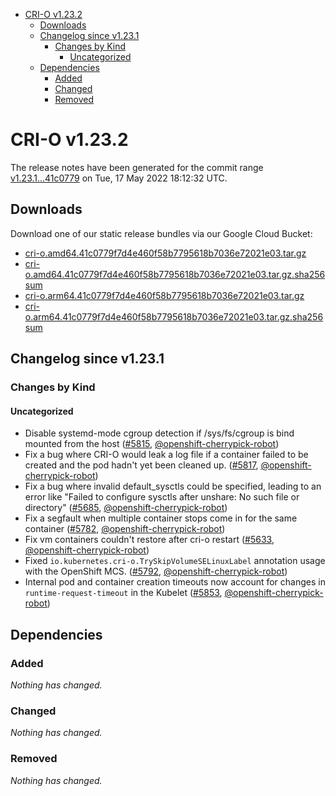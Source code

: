 - [CRI-O v1.23.2](#cri-o-v1232)
  - [Downloads](#downloads)
  - [Changelog since v1.23.1](#changelog-since-v1231)
    - [Changes by Kind](#changes-by-kind)
      - [Uncategorized](#uncategorized)
  - [Dependencies](#dependencies)
    - [Added](#added)
    - [Changed](#changed)
    - [Removed](#removed)

# CRI-O v1.23.2

The release notes have been generated for the commit range
[v1.23.1...41c0779](https://github.com/cri-o/cri-o/compare/v1.23.1...41c0779f7d4e460f58b7795618b7036e72021e03) on Tue, 17 May 2022 18:12:32 UTC.

## Downloads

Download one of our static release bundles via our Google Cloud Bucket:

- [cri-o.amd64.41c0779f7d4e460f58b7795618b7036e72021e03.tar.gz](https://storage.googleapis.com/cri-o/artifacts/cri-o.amd64.41c0779f7d4e460f58b7795618b7036e72021e03.tar.gz)
- [cri-o.amd64.41c0779f7d4e460f58b7795618b7036e72021e03.tar.gz.sha256sum](https://storage.googleapis.com/cri-o/artifacts/cri-o.amd64.41c0779f7d4e460f58b7795618b7036e72021e03.tar.gz.sha256sum)
- [cri-o.arm64.41c0779f7d4e460f58b7795618b7036e72021e03.tar.gz](https://storage.googleapis.com/cri-o/artifacts/cri-o.arm64.41c0779f7d4e460f58b7795618b7036e72021e03.tar.gz)
- [cri-o.arm64.41c0779f7d4e460f58b7795618b7036e72021e03.tar.gz.sha256sum](https://storage.googleapis.com/cri-o/artifacts/cri-o.arm64.41c0779f7d4e460f58b7795618b7036e72021e03.tar.gz.sha256sum)

## Changelog since v1.23.1

### Changes by Kind

#### Uncategorized
 - Disable systemd-mode cgroup detection if /sys/fs/cgroup is bind mounted from the host ([#5815](https://github.com/cri-o/cri-o/pull/5815), [@openshift-cherrypick-robot](https://github.com/openshift-cherrypick-robot))
 - Fix a bug where CRI-O would leak a log file if a container failed to be created and the pod hadn't yet been cleaned up. ([#5817](https://github.com/cri-o/cri-o/pull/5817), [@openshift-cherrypick-robot](https://github.com/openshift-cherrypick-robot))
 - Fix a bug where invalid default_sysctls could be specified, leading to an error like "Failed to configure sysctls after unshare: No such file or directory" ([#5685](https://github.com/cri-o/cri-o/pull/5685), [@openshift-cherrypick-robot](https://github.com/openshift-cherrypick-robot))
 - Fix a segfault when multiple container stops come in for the same container ([#5782](https://github.com/cri-o/cri-o/pull/5782), [@openshift-cherrypick-robot](https://github.com/openshift-cherrypick-robot))
 - Fix vm containers couldn't restore after cri-o restart ([#5633](https://github.com/cri-o/cri-o/pull/5633), [@openshift-cherrypick-robot](https://github.com/openshift-cherrypick-robot))
 - Fixed `io.kubernetes.cri-o.TrySkipVolumeSELinuxLabel` annotation usage with the OpenShift MCS. ([#5792](https://github.com/cri-o/cri-o/pull/5792), [@openshift-cherrypick-robot](https://github.com/openshift-cherrypick-robot))
 - Internal pod and container creation timeouts now account for changes in `runtime-request-timeout` in the Kubelet ([#5853](https://github.com/cri-o/cri-o/pull/5853), [@openshift-cherrypick-robot](https://github.com/openshift-cherrypick-robot))

## Dependencies

### Added
_Nothing has changed._

### Changed
_Nothing has changed._

### Removed
_Nothing has changed._
